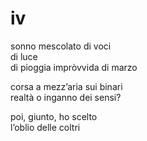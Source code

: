 # iv

sonno mescolato di voci  
di luce  
di pioggia impròvvida di marzo

corsa a mezz’aria sui binari  
realtà o inganno dei sensi?

poi, giunto, ho scelto  
l’oblio delle coltri
